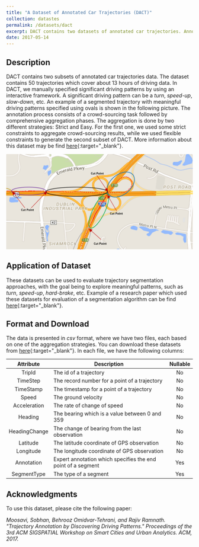 ```yaml
---
title: "A Dataset of Annotated Car Trajectories (DACT)"
collection: datastes
permalink: /datasets/dact
excerpt: DACT contains two datasets of annotated car trajectories. Annotation is based on identifying _significant driving patterns_ in a trajectory (e.g., making a turn, a hard-braking event, etc.). These datasets are suitable for validation of trajectory segmentation approaches. 
date: 2017-05-14
---
```


## Description
DACT contains two subsets of annotated car trajectories data. The dataset contains 50 trajectories which cover about 13 hours of driving data. In DACT, we manually specified significant driving patterns by using an interactive framework. A significant driving pattern can be a *turn*, *speed-up*, *slow-down*, etc. An example of a segmented trajectory with meaningful driving patterns specified using ovals is shown in the following picture. The annotation process consists of a crowd-sourcing task followed by comprehensive aggregation phases. The aggregation is done by two different strategies: Strict and Easy. For the first one, we used some strict constraints to aggregate crowd-sourcing results, while we used flexible constraints to generate the second subset of DACT. More information about this dataset may be find [here](https://arxiv.org/abs/1705.05219){:target="_blank"}. 

<center><img src="/files/sample_trip.png" width="600"></center>

## Application of Dataset
These datasets can be used to evaluate trajectory segmentation approaches, with the goal being to explore meaningful patterns, such as *turn*, *speed-up*, *hard-brake*, etc. Example of a research paper which used these datasets for evaluation of a segmentation algorithm can be find [here](https://arxiv.org/abs/1710.05733){:target="_blank"}. 

## Format and Download
The data is presented in *csv* format, where we have two files, each based on one of the aggregation strategies. You can download these datasets from [here](https://figshare.com/articles/dact_dataset_of_annotated_car_trajectories/5005289){:target="_blank"}. In each file, we have the following columns: 

| Attribute | Description | Nullable |
|:----------:|-----------|:--------:|
| TripId    | The id of a trajectory | No |
| TimeStep  | The record number for a point of a trajectory | No |
| TimeStamp | The timestamp for a point of a trajectory | No |
| Speed | The ground velocity | No |
| Acceleration | The rate of change of speed | No |
| Heading | The bearing which is a value between 0 and 359 | No |
| HeadingChange | The change of bearing from the last observation | No |
| Latitude | The latitude coordinate of GPS observation | No |
| Longitude | The longitude coordinate of GPS observation | No |
| Annotation | Expert annotation which specifies the end point of a segment | Yes |
| SegmentType | The type of a segment | Yes |

## Acknowledgments
To use this dataset, please cite the following paper: 

*Moosavi, Sobhan, Behrooz Omidvar-Tehrani, and Rajiv Ramnath. "Trajectory Annotation by Discovering Driving Patterns." Proceedings of the 3rd ACM SIGSPATIAL Workshop on Smart Cities and Urban Analytics. ACM, 2017.*
